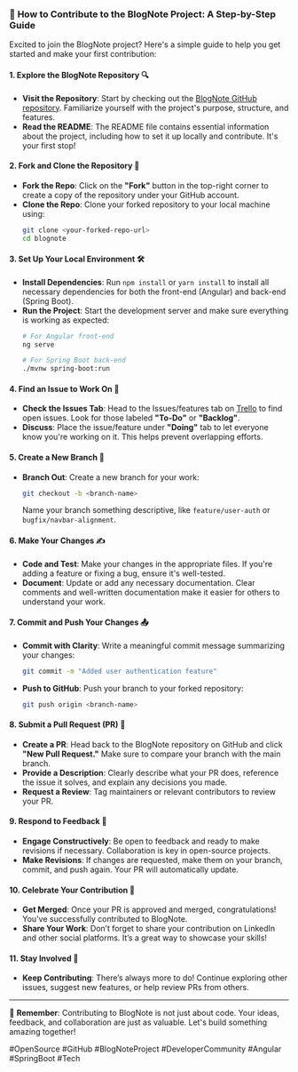 ### 🚀 **How to Contribute to the BlogNote Project: A Step-by-Step Guide**

Excited to join the BlogNote project? Here's a simple guide to help you get started and make your first contribution:

#### **1. Explore the BlogNote Repository** 🔍
- **Visit the Repository**: Start by checking out the [BlogNote GitHub repository](https://github.com/Sondos-Snd/blognote). Familiarize yourself with the project's purpose, structure, and features.
- **Read the README**: The README file contains essential information about the project, including how to set it up locally and contribute. It's your first stop!

#### **2. Fork and Clone the Repository** 🍴
- **Fork the Repo**: Click on the **"Fork"** button in the top-right corner to create a copy of the repository under your GitHub account.
- **Clone the Repo**: Clone your forked repository to your local machine using:
  ```bash
  git clone <your-forked-repo-url>
  cd blognote
  ```

#### **3. Set Up Your Local Environment** 🛠️
- **Install Dependencies**: Run `npm install` or `yarn install` to install all necessary dependencies for both the front-end (Angular) and back-end (Spring Boot).
- **Run the Project**: Start the development server and make sure everything is working as expected:
  ```bash
  # For Angular front-end
  ng serve
  
  # For Spring Boot back-end
  ./mvnw spring-boot:run
  ```

#### **4. Find an Issue to Work On** 🎯
- **Check the Issues Tab**: Head to the Issues/features tab on [Trello](https://trello.com/invite/b/66aff05471d9b22c40152ba5/ATTIdaa377ec0805f5b52d819253a6e875cfB6B8180F/blognote-project) to find open issues. Look for those labeled **"To-Do"** or **"Backlog"**.
- **Discuss**: Place the issue/feature under **"Doing"** tab to let everyone know you're working on it. This helps prevent overlapping efforts.

#### **5. Create a New Branch** 🌿
- **Branch Out**: Create a new branch for your work:
  ```bash
  git checkout -b <branch-name>
  ```
  Name your branch something descriptive, like `feature/user-auth` or `bugfix/navbar-alignment`.

#### **6. Make Your Changes** ✍️
- **Code and Test**: Make your changes in the appropriate files. If you're adding a feature or fixing a bug, ensure it's well-tested.
- **Document**: Update or add any necessary documentation. Clear comments and well-written documentation make it easier for others to understand your work.

#### **7. Commit and Push Your Changes** 📤
- **Commit with Clarity**: Write a meaningful commit message summarizing your changes:
  ```bash
  git commit -m "Added user authentication feature"
  ```
- **Push to GitHub**: Push your branch to your forked repository:
  ```bash
  git push origin <branch-name>
  ```

#### **8. Submit a Pull Request (PR)** 🔄
- **Create a PR**: Head back to the BlogNote repository on GitHub and click **"New Pull Request."** Make sure to compare your branch with the main branch.
- **Provide a Description**: Clearly describe what your PR does, reference the issue it solves, and explain any decisions you made.
- **Request a Review**: Tag maintainers or relevant contributors to review your PR.

#### **9. Respond to Feedback** 💬
- **Engage Constructively**: Be open to feedback and ready to make revisions if necessary. Collaboration is key in open-source projects.
- **Make Revisions**: If changes are requested, make them on your branch, commit, and push again. Your PR will automatically update.

#### **10. Celebrate Your Contribution** 🎉
- **Get Merged**: Once your PR is approved and merged, congratulations! You've successfully contributed to BlogNote.
- **Share Your Work**: Don’t forget to share your contribution on LinkedIn and other social platforms. It’s a great way to showcase your skills!

#### **11. Stay Involved** 🔄
- **Keep Contributing**: There’s always more to do! Continue exploring other issues, suggest new features, or help review PRs from others.

---

🌟 **Remember**: Contributing to BlogNote is not just about code. Your ideas, feedback, and collaboration are just as valuable. Let's build something amazing together!

#OpenSource #GitHub #BlogNoteProject #DeveloperCommunity #Angular #SpringBoot #Tech

